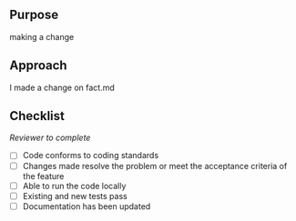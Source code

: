 ## Purpose
making a change
## Approach
I made a change on fact.md
## Checklist
_Reviewer to complete_
- [ ] Code conforms to coding standards
- [ ] Changes made resolve the problem or meet the acceptance criteria of the feature
- [ ] Able to run the code locally
- [ ] Existing and new tests pass
- [ ] Documentation has been updated
